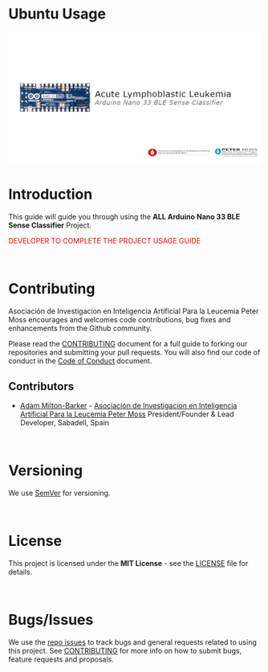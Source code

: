 # Ubuntu Usage

![ALL Arduino Nano 33 BLE Sense Classifier](../img/project-banner.jpg)

# Introduction
This guide will guide you through using the **ALL Arduino Nano 33 BLE Sense Classifier** Project.

<font color='red'>DEVELOPER TO COMPLETE THE PROJECT USAGE GUIDE</font>

&nbsp;

# Contributing
Asociación de Investigacion en Inteligencia Artificial Para la Leucemia Peter Moss encourages and welcomes code contributions, bug fixes and enhancements from the Github community.

Please read the [CONTRIBUTING](https://github.com/AMLResearchProject/ALL-Arduino-Nano-33-BLE-Sense-Classifier/blob/main/CONTRIBUTING.md "CONTRIBUTING") document for a full guide to forking our repositories and submitting your pull requests. You will also find our code of conduct in the [Code of Conduct](https://github.com/AMLResearchProject/ALL-Arduino-Nano-33-BLE-Sense-Classifier/blob/main/CODE-OF-CONDUCT.md) document.

## Contributors
- [Adam Milton-Barker](https://www.leukemiaairesearch.com/association/volunteers/adam-milton-barker "Adam Milton-Barker") - [Asociación de Investigacion en Inteligencia Artificial Para la Leucemia Peter Moss](https://www.leukemiaresearchassociation.ai "Asociación de Investigacion en Inteligencia Artificial Para la Leucemia Peter Moss") President/Founder & Lead Developer, Sabadell, Spain

&nbsp;

# Versioning
We use [SemVer](https://semver.org/) for versioning.

&nbsp;

# License
This project is licensed under the **MIT License** - see the [LICENSE](https://github.com/AMLResearchProject/ALL-Arduino-Nano-33-BLE-Sense-Classifier/blob/main/LICENSE "LICENSE") file for details.

&nbsp;

# Bugs/Issues
We use the [repo issues](https://github.com/AMLResearchProject/ALL-Arduino-Nano-33-BLE-Sense-Classifier/issues "repo issues") to track bugs and general requests related to using this project. See [CONTRIBUTING](https://github.com/AMLResearchProject/ALL-Arduino-Nano-33-BLE-Sense-Classifier/blob/main/CONTRIBUTING.md "CONTRIBUTING") for more info on how to submit bugs, feature requests and proposals.